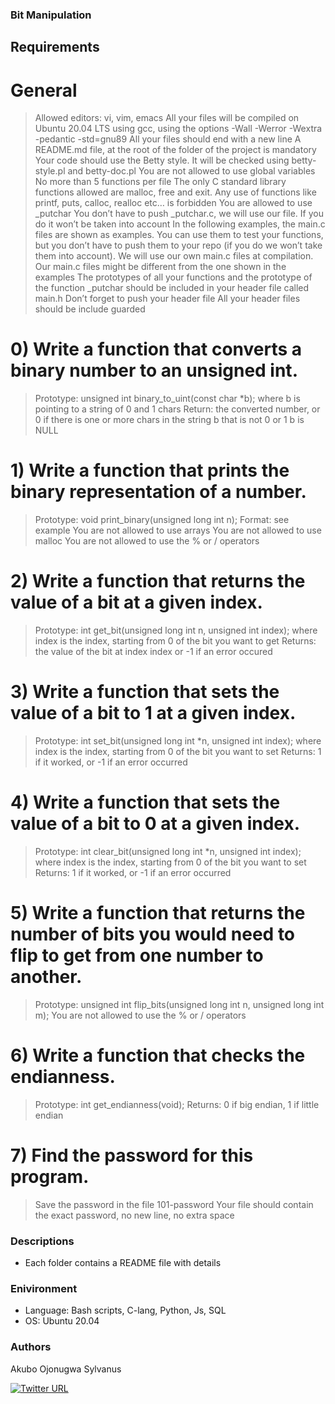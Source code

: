 ### Bit Manipulation

## Requirements
# General
> Allowed editors: vi, vim, emacs
> All your files will be compiled on Ubuntu 20.04 LTS using gcc, using the options -Wall -Werror -Wextra -pedantic -std=gnu89
> All your files should end with a new line
> A README.md file, at the root of the folder of the project is mandatory
> Your code should use the Betty style. It will be checked using betty-style.pl and betty-doc.pl
> You are not allowed to use global variables
> No more than 5 functions per file
> The only C standard library functions allowed are malloc, free and exit. Any use of functions like printf, puts, calloc, realloc etc… is forbidden
> You are allowed to use _putchar
> You don’t have to push _putchar.c, we will use our file. If you do it won’t be taken into account
> In the following examples, the main.c files are shown as examples. You can use them to test your functions, but you don’t have to push them to your repo (if you do we won’t take them into account). We will use our own main.c files at compilation. Our main.c files might be different from the one shown in the examples
> The prototypes of all your functions and the prototype of the function _putchar should be included in your header file called main.h
> Don’t forget to push your header file
> All your header files should be include guarded

# 0) Write a function that converts a binary number to an unsigned int.

> Prototype: unsigned int binary_to_uint(const char *b);
where b is pointing to a string of 0 and 1 chars
Return: the converted number, or 0 if
there is one or more chars in the string b that is not 0 or 1
b is NULL

# 1) Write a function that prints the binary representation of a number.

> Prototype: void print_binary(unsigned long int n);
Format: see example
You are not allowed to use arrays
You are not allowed to use malloc
You are not allowed to use the % or / operators

# 2) Write a function that returns the value of a bit at a given index.

> Prototype: int get_bit(unsigned long int n, unsigned int index);
where index is the index, starting from 0 of the bit you want to get
Returns: the value of the bit at index index or -1 if an error occured

# 3) Write a function that sets the value of a bit to 1 at a given index.

> Prototype: int set_bit(unsigned long int *n, unsigned int index);
where index is the index, starting from 0 of the bit you want to set
Returns: 1 if it worked, or -1 if an error occurred

# 4) Write a function that sets the value of a bit to 0 at a given index.

> Prototype: int clear_bit(unsigned long int *n, unsigned int index);
where index is the index, starting from 0 of the bit you want to set
Returns: 1 if it worked, or -1 if an error occurred

# 5) Write a function that returns the number of bits you would need to flip to get from one number to another.

> Prototype: unsigned int flip_bits(unsigned long int n, unsigned long int m);
You are not allowed to use the % or / operators

# 6) Write a function that checks the endianness.

> Prototype: int get_endianness(void);
Returns: 0 if big endian, 1 if little endian

# 7) Find the password for this program.

> Save the password in the file 101-password
Your file should contain the exact password, no new line, no extra space

### Descriptions
* Each folder contains a README file with details

### Enivironment
* Language: Bash scripts, C-lang, Python, Js, SQL
* OS: Ubuntu 20.04

### Authors
Akubo Ojonugwa Sylvanus

[![Twitter URL](https://img.shields.io/twitter/url/https/twitter.com/SilverAkubo.svg?style=social&label=Follow%20%40SilverAkubo)](https://twitter.com/SilverAkubo)